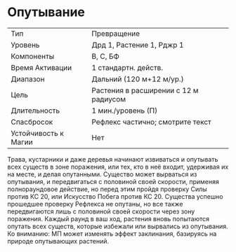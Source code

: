 # Опутывание

|                      |                                       |
| -------------------- | ------------------------------------- |
| Тип                  | Превращение                           |
| Уровень              | Дрд 1, Растение 1, Рджр 1             |
| Компоненты           | В, С, БФ                              |
| Время Активации      | 1 стандартн. действ.                  |
| Диапазон             | Дальний (120 м+12 м/ур.)              |
| Цель                 | Растения в расширении с 12 м радиусом |
| Длительность         | 1 мин./уровень (П)                    |
| Спасбросок           | Рефлекс частично; смотрите текст      |
| Устойчивость к Магии | Нет                                   |

Трава, кустарники и даже деревья начинают извиваться и опутывать всех существ в зоне поражения, или тех, кто в неё входит, удерживая их на месте, и делая опутанными. Существо может вырваться из опутывания, и передвигаться с половиной своей скорости, применяя полнораундовое действие, но перед этим пройдя проверку Силы против КС 20, или Искусство Побега против КС 20. Существа успешно прошедшее проверку Рефлекса не опутаны, но все также передвигаются лишь с половиной своей скорости через зону поражения. Каждый раунд в ваш ход, растения вновь попытаются опутать всех существ, которые избежали или вырвались из опутывания. Ко вниманию: МП может изменять эффект заклинания, базируясь на природе опутывающих растений.